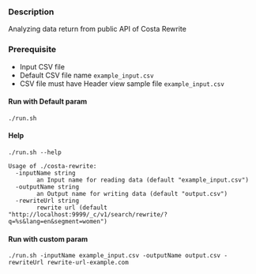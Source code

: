 ### Description
Analyzing data return from public API of Costa Rewrite

### Prerequisite
- Input CSV file
- Default CSV file name `example_input.csv`
- CSV file must have Header view sample file `example_input.csv`

#### Run with Default param
```
./run.sh 
```

#### Help
```
./run.sh --help

Usage of ./costa-rewrite:
  -inputName string
    	an Input name for reading data (default "example_input.csv")
  -outputName string
    	an Output name for writing data (default "output.csv")
  -rewriteUrl string
    	rewrite url (default "http://localhost:9999/_c/v1/search/rewrite/?q=%s&lang=en&segment=women")
```

#### Run with custom param 
```
./run.sh -inputName example_input.csv -outputName output.csv -rewriteUrl rewrite-url-example.com
```